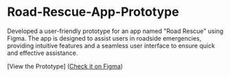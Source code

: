 # Road-Rescue-App-Prototype
Developed a user-friendly prototype for an app named "Road Rescue" using Figma. The app is designed to assist users in roadside emergencies, providing intuitive features and a seamless user interface to ensure quick and effective assistance.

[View the Prototype] ([Check it on Figma](https://www.figma.com/link-to-your-prototype))
